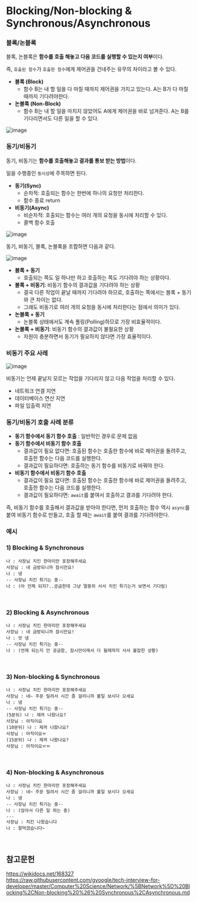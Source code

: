 # Blocking/Non-blocking & Synchronous/Asynchronous
### 블록/논블록

블록, 논블록은 **함수를 호출 해놓고 다음 코드를 실행할 수 있는지 여부**이다.

즉, `호출된 함수`가 `호출한 함수`에게 제어권을 건네주는 유무의 차이라고 볼 수 있다. 

- **블록 (Block)**
    - 함수 B는 내 할 일을 다 마칠 때까지 제어권을 가지고 있는다. A는 B가 다 마칠때까지 기다려야한다.
- **논블록 (Non-Block)**
    - 함수 B는 내 할 일을 마치지 않았어도 A에게 제어권을 바로 넘겨준다. A는 B를 기다리면서도 다른 일을 할 수 있다.

![image](https://github.com/hyeong-jun-kim/CS-Study/assets/53989167/8dbb2a64-486f-4bd8-b6e3-81219ea85238)


### 동기/비동기
동기, 비동기는 **함수를 호출해놓고 결과를 통보 받는 방법**이다.

일을 수행중인 `동시성`에 주목하면 된다.
- **동기(Sync)**
    - 순차적: 호출되는 함수는 한번에 하나의 요청만 처리한다.
    - 함수 종료 return
- **비동기(Async)**
    - 비순차적: 호출되는 함수는 여러 개의 요청을 동시에 처리할 수 있다.
    - 콜백 함수 호출

![image](https://github.com/hyeong-jun-kim/CS-Study/assets/53989167/bdd013b5-3975-4df1-9e1f-15415012dc45)

동기, 비동기, 블록, 논블록을 조합하면 다음과 같다.

![image](https://github.com/hyeong-jun-kim/CS-Study/assets/53989167/d8a4a67a-3379-40fe-acd6-8af871169b69)

- **블록 + 동기**
    - 호출되는 쪽도 일 하나만 하고 호출하는 쪽도 기다려야 하는 상황이다.
- **블록 + 비동기**: 비동기 함수의 결과값을 기다려야 하는 상황
    - 결국 다른 작업이 끝날 때까지 기다려야 하므로, 호출하는 쪽에서는 블록 + 동기와 큰 차이는 없다. 
    - 그래도 비동기로 여러 개의 요청을 동시에 처리한다는 점에서 의미가 있다.
- **논블록 + 동기**
    - 논블록 상태에서도 계속 폴링(Polling)하므로 가장 비효율적이다.
- **논블록 + 비동기**: 비동기 함수의 결과값이 불필요한 상황
    - 자원이 충분하면서 동기가 필요하지 않다면 가장 효율적이다.

### 비동기 주요 사레
![image](https://github.com/hyeong-jun-kim/CS-Study/assets/53989167/e9270fd3-16c9-4220-b0ed-ac480377ba85)

비동기는 언제 끝날지 모르는 작업을 기다리지 않고 다음 작업을 처리할 수 있다.

- 네트워크 연결 지연
- 데이터베이스 연산 지연
- 파일 입출력 지연

### 동기/비동기 호출 사례 분류
- **동기 함수에서 동기 함수 호출** : 일반적인 경우로 문제 없음
- **동기 함수에서 비동기 함수 호출**
    - 결과값이 필요 없다면: 호출된 함수는 호출한 함수에 바로 제어권을 돌려주고, 호출한 함수는 다음 코드를 실행한다.
    - 결과값이 필요하다면: 호출하는 동기 함수를 비동기로 바꿔야 한다.
- **비동기 함수에서 비동기 함수 호출**
    - 결과값이 필요 없다면: 호출된 함수는 호출한 함수에 바로 제어권을 돌려주고, 호출한 함수는 다음 코드를 실행한다.
    - 결과값이 필요하다면: `await`를 붙여서 호출하고 결과를 기다려야 한다.

즉, 비동기 함수를 호출해서 결과값을 받아야 한다면, 먼저 호출하는 함수 역시 `async`를 붙여 비동기 함수로 만들고, 호출 할 때는 `await`를 붙여 결과를 기다려야한다.

### 예시
### 1) Blocking & Synchronous

```
나 : 사장님 치킨 한마리만 포장해주세요
사장님 : 네 금방되니까 잠시만요!
나 : 넹
-- 사장님 치킨 튀기는 중--
나 : (아 언제 되지?..궁금한데 그냥 멀뚱히 서서 치킨 튀기는거 보면서 기다림)
```

<br>

### 2) Blocking & Asynchronous

```
나 : 사장님 치킨 한마리만 포장해주세요
사장님 : 네 금방되니까 잠시만요!
나 : 앗 넹
-- 사장님 치킨 튀기는 중--
나 : (언제 되는지 안 궁금함, 잠시만이래서 다 될때까지 서서 붙잡힌 상황)
```

<br>

### 3) Non-blocking & Synchronous

```
나 : 사장님 치킨 한마리만 포장해주세요
사장님 : 네~ 주문 밀려서 시간 좀 걸리니까 볼일 보시다 오세요
나 : 넹
-- 사장님 치킨 튀기는 중--
(5분뒤) 나 : 제꺼 나왔나요?
사장님 : 아직이요
(10분뒤) 나 : 제꺼 나왔나요?
사장님 : 아직이요ㅠ
(15분뒤) 나 : 제꺼 나왔나요?
사장님 : 아직이요ㅠㅠ
```

<br>

### 4) Non-blocking & Asynchronous

```
나 : 사장님 치킨 한마리만 포장해주세요
사장님 : 네~ 주문 밀려서 시간 좀 걸리니까 볼일 보시다 오세요
나 : 넹
-- 사장님 치킨 튀기는 중--
나 : (앉아서 다른 일 하는 중)
...
사장님 : 치킨 나왔습니다
나 : 잘먹겠습니다~
```

<br>

## 참고문헌
https://wikidocs.net/168327
https://raw.githubusercontent.com/gyoogle/tech-interview-for-developer/master/Computer%20Science/Network/%5BNetwork%5D%20Blocking%2CNon-blocking%20%26%20Synchronous%2CAsynchronous.md